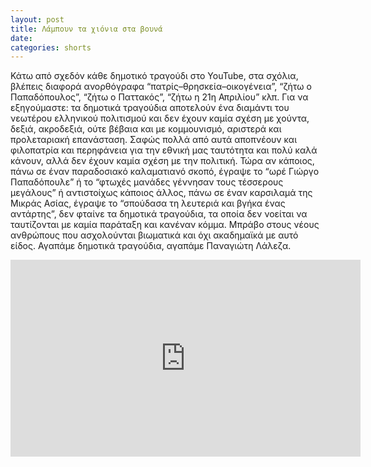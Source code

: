 ```yaml
---
layout: post
title: Λάμπουν τα χιόνια στα βουνά
date: 
categories: shorts
---
```


Κάτω από σχεδόν κάθε δημοτικό τραγούδι στο YouTube, στα σχόλια, βλέπεις διαφορά ανορθόγραφα “πατρίς–θρησκεία–οικογένεια”, “ζήτω ο Παπαδόπουλος”, “ζήτω ο Παττακός”, “ζήτω η 21η Απριλίου” κλπ. Για να εξηγούμαστε: τα δημοτικά τραγούδια αποτελούν ένα διαμάντι του νεωτέρου ελληνικού πολιτισμού και δεν έχουν καμία σχέση με χούντα, δεξιά, ακροδεξιά, ούτε βέβαια και με κομμουνισμό, αριστερά και προλεταριακή επανάσταση. Σαφώς πολλά από αυτά αποπνέουν και φιλοπατρία και περηφάνεια για την εθνική μας ταυτότητα και πολύ καλά κάνουν, αλλά δεν έχουν καμία σχέση με την πολιτική. Τώρα αν κάποιος, πάνω σε έναν παραδοσιακό καλαματιανό σκοπό, έγραψε το “ωρέ Γιώργο Παπαδόπουλε” ή το “φτωχές μανάδες γέννησαν τους τέσσερους μεγάλους” ή αντιστοίχως κάποιος άλλος, πάνω σε έναν καρσιλαμά της Μικράς Ασίας, έγραψε το “σπούδασα τη λευτεριά και βγήκα ένας αντάρτης”, δεν φταίνε τα δημοτικά τραγούδια, τα οποία δεν νοείται να ταυτίζονται με καμία παράταξη και κανέναν κόμμα. Μπράβο στους νέους ανθρώπους που ασχολούνται βιωματικά και όχι ακαδημαϊκά με αυτό είδος. Αγαπάμε δημοτικά τραγούδια, αγαπάμε Παναγιώτη Λάλεζα.

<div class="youtube-embed-container">
	<iframe width="560" height="315" src="https://www.youtube.com/embed/5u0wfE2DVUA" title="YouTube video player" frameborder="0" allow="accelerometer; autoplay; clipboard-write; encrypted-media; gyroscope; picture-in-picture" allowfullscreen></iframe>
</div>